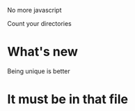 No more javascript

Count your directories
# What's new
Being unique is better
# It must be in that file
